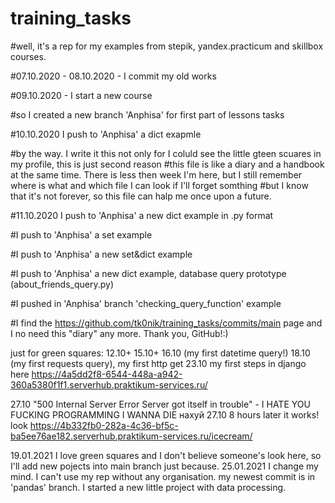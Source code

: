 # training_tasks
#well, it's a rep for my examples from stepik, yandex.practicum and skillbox courses. 


#07.10.2020 - 08.10.2020 - I commit my old works


#09.10.2020 - I start a new course

#so I created a new branch 'Anphisa' for first part of lessons tasks

#10.10.2020 I push to 'Anphisa' a dict exapmle

#by the way. I write it this not only for I coluld see the little gteen scuares in my profile, this is just second reason
#this file is like a diary and a handbook at the same time. There is less then week I'm here, but I still remember where is what and which file I can look if I'll forget somthing
#but I know that it's not forever, so this file can halp me once upon a future.

#11.10.2020 I push to 'Anphisa' a new dict example in .py format

#I push to 'Anphisa' a set example 

#I push to 'Anphisa' a new set&dict example 

#I push to 'Anphisa' a new dict example, database query prototype (about_friends_query.py)

#I pushed in 'Anphisa' branch 'checking_query_function' example

#I find the https://github.com/tk0nik/training_tasks/commits/main page and I no need this "diary" any more. Thank you, GitHub!:)

just for green squares:
12.10+ 15.10+ 16.10 (my first datetime query!)
18.10 (my first requests query), my first http get
23.10 my first steps in django here https://4a5dd2f8-6544-448a-a942-360a5380f1f1.serverhub.praktikum-services.ru/

27.10 "500 Internal Server Error Server got itself in trouble" - I HATE YOU FUCKING PROGRAMMING I WANNA DIE нахуй
27.10 8 hours later it works! look https://4b332fb0-282a-4c36-bf5c-ba5ee76ae182.serverhub.praktikum-services.ru/icecream/

19.01.2021 I love green squares and I don't believe someone's look here, so I'll add new pojects into main branch just because.
25.01.2021 I change my mind. I can't use my rep without any organisation. my newest commit is in 'pandas' branch. I started a new little project with data processing.
